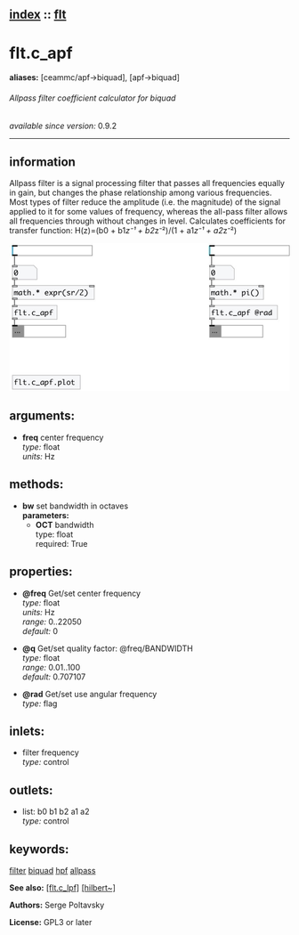 [index](index.html) :: [flt](category_flt.html)
---

# flt.c_apf
**aliases:** [ceammc/apf-&gt;biquad], [apf-&gt;biquad]


###### Allpass filter coefficient calculator for biquad

*available since version:* 0.9.2

---


## information
Allpass filter is a signal processing filter that passes all frequencies equally in gain, but changes the phase relationship among various frequencies. Most types of filter reduce the amplitude (i.e. the magnitude) of the signal applied to it for some values of frequency, whereas the all-pass filter allows all frequencies through without changes in level. Calculates coefficients for transfer function: H(z)=(b0 + b1*z⁻¹ + b2*z⁻²)/(1 + a1*z⁻¹ + a2*z⁻²)


[![example](../examples/img/flt.c_apf.jpg)](../examples/pd/flt.c_apf.pd)



## arguments:

* **freq**
center frequency<br>
_type:_ float<br>
_units:_ Hz<br>



## methods:

* **bw**
set bandwidth in octaves<br>
  __parameters:__
  - **OCT** bandwidth<br>
    type: float <br>
    required: True <br>




## properties:

* **@freq** 
Get/set center frequency<br>
_type:_ float<br>
_units:_ Hz<br>
_range:_ 0..22050<br>
_default:_ 0<br>

* **@q** 
Get/set quality factor: @freq/BANDWIDTH<br>
_type:_ float<br>
_range:_ 0.01..100<br>
_default:_ 0.707107<br>

* **@rad** 
Get/set use angular frequency<br>
_type:_ flag<br>



## inlets:

* filter frequency<br>
_type:_ control



## outlets:

* list: b0 b1 b2 a1 a2<br>
_type:_ control



## keywords:

[filter](keywords/filter.html)
[biquad](keywords/biquad.html)
[hpf](keywords/hpf.html)
[allpass](keywords/allpass.html)



**See also:**
[\[flt.c_lpf\]](flt.c_lpf.html)
[\[hilbert~\]](hilbert~.html)




**Authors:** Serge Poltavsky




**License:** GPL3 or later





